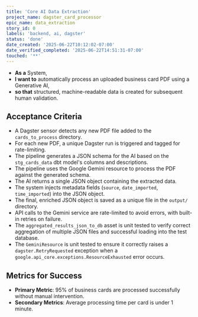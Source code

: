 ```yaml
---
title: 'Core AI Data Extraction'
project_name: dagster_card_processor
epic_name: data_extraction
story_id: 0
labels: 'backend, ai, dagster'
status: 'done'
date_created: '2025-06-22T10:12:02-07:00'
date_verified_completed: '2025-06-22T14:51:31-07:00'
touched: '**'
---
```


- **As a** System,
- **I want to** automatically process an uploaded business card PDF using a Generative AI,
- **so that** structured, machine-readable data is created for subsequent human validation.

## Acceptance Criteria

- A Dagster sensor detects any new PDF file added to the `cards_to_process` directory.
- For each new PDF, a unique Dagster run is triggered and tagged for rate-limiting.
- The pipeline generates a JSON schema for the AI based on the `stg_cards_data` dbt model's columns and descriptions.
- The pipeline uses the Google Gemini resource to process the PDF against the generated schema.
- The AI returns a single JSON object containing the extracted data.
- The system injects metadata fields (`source`, `date_imported`, `time_imported`) into the JSON object.
- The final, enriched JSON object is saved as a unique file in the `output/` directory.
- API calls to the Gemini service are rate-limited to avoid errors, with built-in retries on failure.
- The `aggregated_results_json_to_db` asset is unit tested to verify correct aggregation of multiple JSON files and successful loading into the test database.
- The `GeminiResource` is unit tested to ensure it correctly raises a `dagster.RetryRequested` exception when a `google.api_core.exceptions.ResourceExhausted` error occurs.

## Metrics for Success

- **Primary Metric**: 95% of business cards are processed successfully without manual intervention.
- **Secondary Metrics**: Average processing time per card is under 1 minute.
